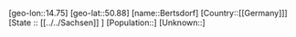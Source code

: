 ﻿---
location: [50.88,14.75]
type: City
tags:
- geo/City


SpocWebEntityId: 29149
isDeleted: false
confidential: public

---
[geo-lon::14.75]
[geo-lat::50.88]
[name::Bertsdorf]
[Country::[[Germany]]]
[State :: [[../../Sachsen]] ]
[Population::]
[Unknown::]

